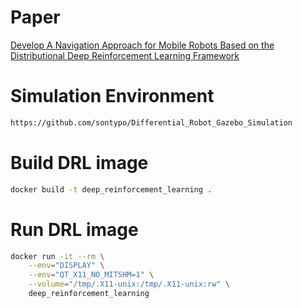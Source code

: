 # Paper
[Develop A Navigation Approach for Mobile Robots Based on the Distributional Deep Reinforcement Learning Framework](https://ieeexplore.ieee.org/abstract/document/10582923)

# Simulation Environment
```bash
https://github.com/sontypo/Differential_Robot_Gazebo_Simulation
```
# Build DRL image
```bash
docker build -t deep_reinforcement_learning .
```
# Run DRL image
```bash
docker run -it --rm \
    --env="DISPLAY" \
    --env="QT_X11_NO_MITSHM=1" \
    --volume="/tmp/.X11-unix:/tmp/.X11-unix:rw" \
    deep_reinforcement_learning
```